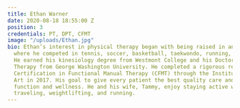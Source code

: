 ```yaml
---
title: Ethan Warner
date: 2020-08-18 18:55:00 Z
position: 3
credentials: PT, DPT, CFMT
image: "/uploads/Ethan.jpg"
bio: Ethan’s interest in physical therapy began with being raised in an athletic household
  where he competed in tennis, soccer, basketball, taekwondo, running, and rowing.
  He earned his kinesiology degree from Westmont College and his Doctor in Physical
  Therapy from George Washington University. He completed a rigorous residency and
  Certification in Functional Manual Therapy (CFMT) through the Institute of Physical
  Art in 2017. His goal to give every patient the best quality care and promote optimum
  function and wellness. He and his wife, Tammy, enjoy staying active with hiking,
  traveling, weightlifting, and running.
---
```


